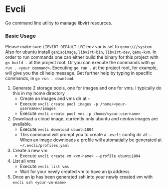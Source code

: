 # Evcli

Go command line utility to manage libvirt resources.

### Basic Usage

Please make sure `LIBVIRT_DEFAULT_URI` env var is set to `qemu:///system`. Also for ubuntu install `genisoimage`, `libvirt-bin`, `libvirt-dev`, `qemu-kvm`. 
In order to run commands one can either build the binary for this project with `go build .` at the project root. Or you can execute the commands with `go run . <your command>`. Executing `go run .` at the project root, for example, will give you the cli help message. Get further help by typing in specific commands, ie `go run . download`.
1. Generate 2 storage pools, one for images and one for vms. I typically do this in my home directory
    - Create an images and vms dir at `~`
    - Execute `evcli create pool images -p /home/<your-username>/images `
    - Execute `evcli create pool vms -p /home/<your-username>`
2. Download a cloud image, currently only ubuntu and centos images are available.
    - Execute `evcli download ubuntu1804`
    - This command will prompt you to create a `.evcli` config dir at `~`. When an image downloads a profile will automatially be generated at `~/.evcli/profiles.yaml`
3. Create a new vm
    - Execute `evcli create vm <vm-name> --profile ubuntu1804`
4. List all vms
    - Execute `evcli list vms`
    - Wait for your newly created vm to have an ip address
5. Once an ip has been generated ssh into your newly created vm with `evcli ssh <your-vm-name>`
